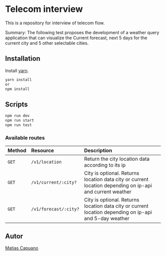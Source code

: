 # Telecom interview

This is a repository for interview of telecom flow.

Summary:
The following test proposes the development of a weather query application that can visualize the
Current forecast, next 5 days for the current city and 5 other selectable cities.

## Installation

Install [yarn](https://yarnpkg.com/).

```bash
yarn install
or
npm install
```

## Scripts

```bash
npm run dev
npm run start
npm run test

```

### Available routes

| Method   | Resource        | Description                                                                                                                                 |
| :------- | :-------------- | :------------------------------------------------------------------------------------------------------------------------------------------ |
| `GET`   | `/v1/location`     |Return the city location data according to its ip                    |
| `GET`   | `/v1/current/:city?` | City is optional. Returns location data city or current location depending on ip-api and current weather                                                                                                                                                                               |
| `GET`    | `/v1/forecast/:city?`    | City is optional. Returns location data city or current location depending on ip-api and 5-day weather 


## Autor

[Matias Capuano](https://www.linkedin.com/in/matias-capuano/)
